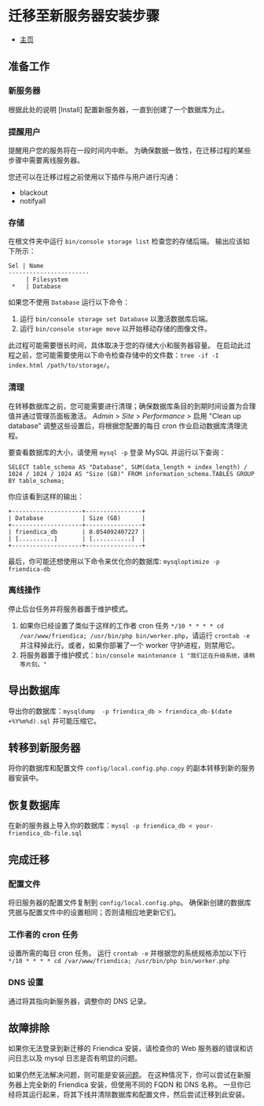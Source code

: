 迁移至新服务器安装步骤
===============

* [主页](help)

## 准备工作

### 新服务器
根据此处的说明 [Install] 配置新服务器，一直到创建了一个数据库为止。

### 提醒用户
提醒用户您的服务将在一段时间内中断。
为确保数据一致性，在迁移过程的某些步骤中需要离线服务器。

您还可以在迁移过程之前使用以下插件与用户进行沟通：
* blackout
* notifyall

### 存储
在根文件夹中运行 ``bin/console storage list`` 检查您的存储后端。
输出应该如下所示：
````
Sel | Name
-----------------------
     | Filesystem
 *   | Database
````
如果您不使用 ``Database`` 运行以下命令：
1.  运行 ``bin/console storage set Database`` 以激活数据库后端。
2.  运行 ``bin/console storage move`` 以开始移动存储的图像文件。

此过程可能需要很长时间，具体取决于您的存储大小和服务器容量。
在启动此过程之前，您可能需要使用以下命令检查存储中的文件数：``tree -if -I index.html /path/to/storage/``。

### 清理
在转移数据库之前，您可能需要进行清理；确保数据库条目的到期时间设置为合理值并通过管理员面板激活。
*Admin* > *Site* > *Performance* > 启用 "Clean up database"
调整这些设置后，将根据您配置的每日 cron 作业启动数据库清理流程。

要查看数据库的大小，请使用 ``mysql -p`` 登录 MySQL 并运行以下查询：
````
SELECT table_schema AS "Database", SUM(data_length + index_length) / 1024 / 1024 / 1024 AS "Size (GB)" FROM information_schema.TABLES GROUP BY table_schema;
````

你应该看到这样的输出：
````
+--------------------+----------------+
| Database           | Size (GB)      |
+--------------------+----------------+
| friendica_db       | 8.054092407227 |
| [..........]       | [...........]  |
+--------------------+----------------+
````

最后，你可能还想使用以下命令来优化你的数据库: ``mysqloptimize -p friendica-db``

### 离线操作
停止后台任务并将服务器置于维护模式。
1. 如果你已经设置了类似于这样的工作者 cron 任务 ``*/10 * * * * cd /var/www/friendica; /usr/bin/php bin/worker.php``，请运行 ``crontab -e`` 并注释掉此行。或者，如果你部署了一个 worker 守护进程，则禁用它。
2. 将服务器置于维护模式：``bin/console maintenance 1 "我们正在升级系统，请稍等片刻。"``

## 导出数据库
导出你的数据库：``mysqldump  -p friendica_db > friendica_db-$(date +%Y%m%d).sql`` 并可能压缩它。

## 转移到新服务器
将你的数据库和配置文件 ``config/local.config.php.copy`` 的副本转移到新的服务器安装中。

## 恢复数据库
在新的服务器上导入你的数据库：``mysql -p friendica_db < your-friendica_db-file.sql``

## 完成迁移

### 配置文件
将旧服务器的配置文件复制到 ``config/local.config.php``。
确保新创建的数据库凭据与配置文件中的设置相同；否则请相应地更新它们。

### 工作者的 cron 任务
设置所需的每日 cron 任务。
运行 ``crontab -e`` 并根据您的系统规格添加以下行
``*/10 * * * * cd /var/www/friendica; /usr/bin/php bin/worker.php`` 

### DNS 设置
通过将其指向新服务器，调整你的 DNS 记录。

## 故障排除
如果你无法登录到新迁移的 Friendica 安装，请检查你的 Web 服务器的错误和访问日志以及 mysql 日志是否有明显的问题。

如果仍然无法解决问题，则可能是安装[问题](Install)。
在这种情况下，你可以尝试在新服务器上完全新的 Friendica 安装，但使用不同的 FQDN 和 DNS 名称。
一旦你已经将其运行起来，将其下线并清除数据库和配置文件，然后尝试迁移到此安装。

